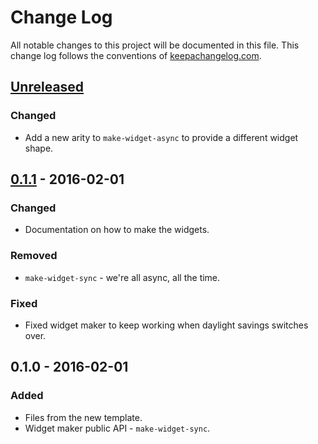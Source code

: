 # Change Log
All notable changes to this project will be documented in this file. This change log follows the conventions of [keepachangelog.com](http://keepachangelog.com/).

## [Unreleased][unreleased]
### Changed
- Add a new arity to `make-widget-async` to provide a different widget shape.

## [0.1.1] - 2016-02-01
### Changed
- Documentation on how to make the widgets.

### Removed
- `make-widget-sync` - we're all async, all the time.

### Fixed
- Fixed widget maker to keep working when daylight savings switches over.

## 0.1.0 - 2016-02-01
### Added
- Files from the new template.
- Widget maker public API - `make-widget-sync`.

[unreleased]: https://github.com/your-name/de-nuevo-en-el-bar-de-javier/compare/0.1.1...HEAD
[0.1.1]: https://github.com/your-name/de-nuevo-en-el-bar-de-javier/compare/0.1.0...0.1.1

